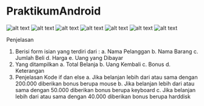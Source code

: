 # PraktikumAndroid
![alt text](https://github.com/PatriciaDianPaska/PraktikumAndroid/blob/master/SSPraktikum/1.png)
![alt text](https://github.com/PatriciaDianPaska/PraktikumAndroid/blob/master/SSPraktikum/2.png)
![alt text](https://github.com/PatriciaDianPaska/PraktikumAndroid/blob/master/SSPraktikum/3.png)
![alt text](https://github.com/PatriciaDianPaska/PraktikumAndroid/blob/master/SSPraktikum/4.png)
![alt text](https://github.com/PatriciaDianPaska/PraktikumAndroid/blob/master/SSPraktikum/5.png)
![alt text](https://github.com/PatriciaDianPaska/PraktikumAndroid/blob/master/SSPraktikum/6.png)
![alt text](https://github.com/PatriciaDianPaska/PraktikumAndroid/blob/master/SSPraktikum/7.png)

Penjelasan 
1. Berisi form isian yang terdiri dari :
        a. Nama Pelanggan
        b. Nama Barang
        c. Jumlah Beli
        d. Harga
        e. Uang yang Dibayar
2. Yang ditampilkan 
        a. Total Belanja
        b. Uang Kembali
        c. Bonus 
        d. Keterangan
3. Penjelasan Kode if dan else 
        a. Jika belanjan lebih dari atau sama dengan 200.000 diberikan bonus berupa mouse
        b. Jika belanjan lebih dari atau sama dengan 50.000 diberikan bonus berupa keyboard
        c. Jika belanjan lebih dari atau sama dengan 40.000 diberikan bonus berupa harddisk
        
       
      
